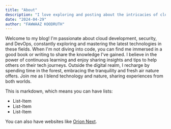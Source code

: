 ```yaml
---
title: "About"
description: "I love exploring and posting about the intricacies of cloud systems, all while enjoying the delightful crunch of calamar croustillant."
date: "2024-04-29"
author: "FAWWAAZ KOODRUTH"
---
```


Welcome to my blog! I'm passionate about cloud development, security, and DevOps, constantly exploring and mastering the latest technologies in these fields. When I'm not diving into code, you can find me immersed in a good book or writing to share the knowledge I've gained. I believe in the power of continuous learning and enjoy sharing insights and tips to help others on their tech journeys. Outside the digital realm, I recharge by spending time in the forest, embracing the tranquility and fresh air nature offers. Join me as I blend technology and nature, sharing experiences from both worlds.

This is markdown, which means you can have lists:

* List-Item
* List-Item
* List-Item

You can also have websites like [Orion Next](https://orion-next.com).
